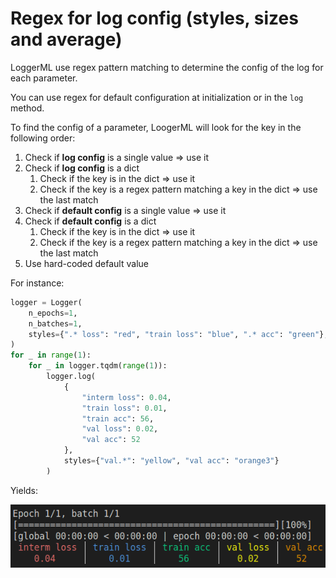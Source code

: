 # Regex for log config (styles, sizes and average)

LoggerML use regex pattern matching to determine the config of the log for each parameter.

You can use regex for default configuration at initialization or in the `log` method.

To find the config of a parameter, LoogerML will look for the key in the following order:

1. Check if **log config** is a single value => use it
2. Check if **log config** is a dict
   1. Check if the key is in the dict => use it
   2. Check if the key is a regex pattern matching a key in the dict => use the last match
3. Check if **default config** is a single value => use it
4. Check if **default config** is a dict
   1. Check if the key is in the dict => use it
   2. Check if the key is a regex pattern matching a key in the dict => use the last match
5. Use hard-coded default value

For instance:

```python
logger = Logger(
    n_epochs=1,
    n_batches=1,
    styles={".* loss": "red", "train loss": "blue", ".* acc": "green"},
)
for _ in range(1):
    for _ in logger.tqdm(range(1)):
        logger.log(
            {
                "interm loss": 0.04,
                "train loss": 0.01,
                "train acc": 56,
                "val loss": 0.02,
                "val acc": 52
            },
            styles={"val.*": "yellow", "val acc": "orange3"}
        )
```

Yields:

![Alt Text](../_static/regex.png)
